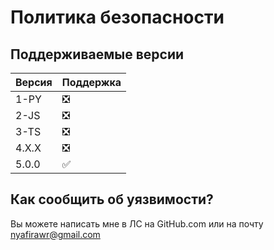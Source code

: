 # Политика безопасности

## Поддерживаемые версии

| Версия  | Поддержка          |
| ------- | ------------------ |
|  1-PY   | :negative_squared_cross_mark: |
|  2-JS   | :negative_squared_cross_mark: |
|  3-TS   | :negative_squared_cross_mark: |
|  4.X.X  | :negative_squared_cross_mark: |
|  5.0.0  | :white_check_mark: |

## Как сообщить об уязвимости?

Вы можете написать мне в ЛС на GitHub.com или на почту nyafirawr@gmail.com
